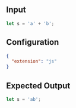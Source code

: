 
## Input
```javascript input
let s = 'a' + 'b';
```

## Configuration
```json configuration
{
  "extension": "js"
}
```

## Expected Output
```javascript expected output
let s = 'ab';
```
